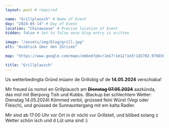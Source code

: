 ```yaml
---
layout: post # required

name: "Grillplausch" # Name of Event
day: "2024-05-14" # Day of Event
location: "Chinawiese" # Precise location of Event
hidden: false # Set to false once blog entry is written

image: "/assets/img/blog/grill.jpg"
alt: "Ausblick über den Zürisee"

map: "https://www.google.com/maps/embed?pb=!1m17!1m12!1m3!1d2702.9760384316182!2d8.548124676378771!3d47.353865771167776!2m3!1f0!2f0!3f0!3m2!1i1024!2i768!4f13.1!3m2!1m1!2zNDfCsDIxJzEzLjkiTiA4wrAzMycwMi41IkU!5e0!3m2!1sen!2sch!4v1714498197877!5m2!1sen!2sch"

title: "Grillplausch"
---
```


Us wetterbedingta Gründ müamr de Grillobig uf de **14.05.2024** verschiaba!

Mir freued üs nomol en Grillplausch am ~~**Dienstag 07.05.2024**~~ aazkünda, das mol mit Bierpong Tish und Kubbs. (Backup bei schlechtem Wetter: Dienstag 14.05.2024) Kömmed verbii, gnüssed feini Würst (Vegi oder Fleisch), und gnüssed de Sunnauntergang mit em kalta Radler.

Mir sind ab 17:00 Uhr vor Ort in dr nöchi vur Grillstell, und bliibed solang z Wetter schön isch und d Lüt uma sind :)
